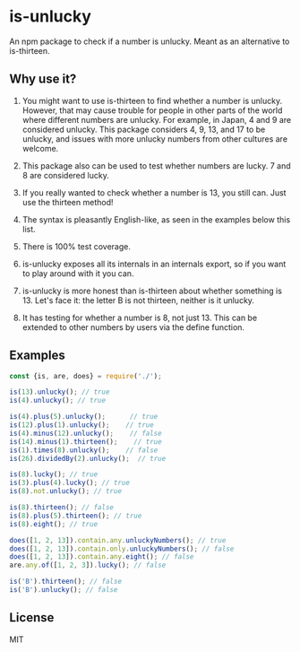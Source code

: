 # is-unlucky

An npm package to check if a number is unlucky. Meant as an alternative to
is-thirteen.

## Why use it?

1. You might want to use is-thirteen to find whether a number is unlucky.
However, that may cause trouble for people in other parts of the world where
different numbers are unlucky. For example, in Japan, 4 and 9 are considered
unlucky. This package considers 4, 9, 13, and 17 to be unlucky, and issues with
more unlucky numbers from other cultures are welcome.

2. This package also can be used to test whether numbers are lucky. 7 and 8
are considered lucky.

3. If you really wanted to check whether a number is 13, you still can. Just
use the thirteen method!

4. The syntax is pleasantly English-like, as seen in the examples below this
list.

5. There is 100% test coverage.

6. is-unlucky exposes all its internals in an internals export, so if you want to play around with it you can.

7. is-unlucky is more honest than is-thirteen about whether something is 13.
Let's face it: the letter B is not thirteen, neither is it unlucky.

8. It has testing for whether a number is 8, not just 13. This can be extended
to other numbers by users via the define function.

## Examples

```javascript
const {is, are, does} = require('./');

is(13).unlucky(); // true
is(4).unlucky(); // true

is(4).plus(5).unlucky();      // true
is(12).plus(1).unlucky();    // true
is(4).minus(12).unlucky();    // false
is(14).minus(1).thirteen();    // true
is(1).times(8).unlucky();    // false
is(26).dividedBy(2).unlucky();  // true

is(8).lucky(); // true
is(3).plus(4).lucky(); // true
is(8).not.unlucky(); // true

is(8).thirteen(); // false
is(8).plus(5).thirteen(); // true
is(8).eight(); // true

does([1, 2, 13]).contain.any.unluckyNumbers(); // true
does([1, 2, 13]).contain.only.unluckyNumbers(); // false
does([1, 2, 13]).contain.any.eight(); // false
are.any.of([1, 2, 3]).lucky(); // false

is('B').thirteen(); // false
is('B').unlucky(); // false
```

## License

MIT

